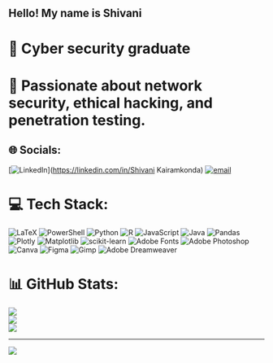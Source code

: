 
## Hello! My name is Shivani
# 🪻 Cyber security graduate
# 🌷 Passionate about network security, ethical hacking, and penetration testing.

## 🌐 Socials:
[![LinkedIn](https://img.shields.io/badge/LinkedIn-%230077B5.svg?logo=linkedin&logoColor=white)](https://linkedin.com/in/Shivani Kairamkonda) [![email](https://img.shields.io/badge/Email-D14836?logo=gmail&logoColor=white)](mailto:shivanikairamkonda42@gmail.com) 

# 💻 Tech Stack:
![LaTeX](https://img.shields.io/badge/latex-%23008080.svg?style=for-the-badge&logo=latex&logoColor=white) ![PowerShell](https://img.shields.io/badge/PowerShell-%235391FE.svg?style=for-the-badge&logo=powershell&logoColor=white) ![Python](https://img.shields.io/badge/python-3670A0?style=for-the-badge&logo=python&logoColor=ffdd54) ![R](https://img.shields.io/badge/r-%23276DC3.svg?style=for-the-badge&logo=r&logoColor=white) ![JavaScript](https://img.shields.io/badge/javascript-%23323330.svg?style=for-the-badge&logo=javascript&logoColor=%23F7DF1E) ![Java](https://img.shields.io/badge/java-%23ED8B00.svg?style=for-the-badge&logo=openjdk&logoColor=white) ![Pandas](https://img.shields.io/badge/pandas-%23150458.svg?style=for-the-badge&logo=pandas&logoColor=white) ![Plotly](https://img.shields.io/badge/Plotly-%233F4F75.svg?style=for-the-badge&logo=plotly&logoColor=white) ![Matplotlib](https://img.shields.io/badge/Matplotlib-%23ffffff.svg?style=for-the-badge&logo=Matplotlib&logoColor=black) ![scikit-learn](https://img.shields.io/badge/scikit--learn-%23F7931E.svg?style=for-the-badge&logo=scikit-learn&logoColor=white) ![Adobe Fonts](https://img.shields.io/badge/Adobe%20Fonts-000B1D.svg?style=for-the-badge&logo=Adobe%20Fonts&logoColor=white) ![Adobe Photoshop](https://img.shields.io/badge/adobe%20photoshop-%2331A8FF.svg?style=for-the-badge&logo=adobe%20photoshop&logoColor=white) ![Canva](https://img.shields.io/badge/Canva-%2300C4CC.svg?style=for-the-badge&logo=Canva&logoColor=white) ![Figma](https://img.shields.io/badge/figma-%23F24E1E.svg?style=for-the-badge&logo=figma&logoColor=white) ![Gimp](https://img.shields.io/badge/Gimp-657D8B?style=for-the-badge&logo=gimp&logoColor=FFFFFF) ![Adobe Dreamweaver](https://img.shields.io/badge/Adobe%20Dreamweaver-FF61F6.svg?style=for-the-badge&logo=Adobe%20Dreamweaver&logoColor=white)
# 📊 GitHub Stats:
![](https://github-readme-stats.vercel.app/api?username=flowerboi5&theme=jolly&hide_border=false&include_all_commits=true&count_private=true)<br/>
![](https://nirzak-streak-stats.vercel.app/?user=flowerboi5&theme=jolly&hide_border=false)<br/>
![](https://github-readme-stats.vercel.app/api/top-langs/?username=flowerboi5&theme=jolly&hide_border=false&include_all_commits=true&count_private=true&layout=compact)

---
[![](https://visitcount.itsvg.in/api?id=flowerboi5&icon=0&color=5)](https://visitcount.itsvg.in)

<!-- Proudly created with GPRM ( https://gprm.itsvg.in ) -->
